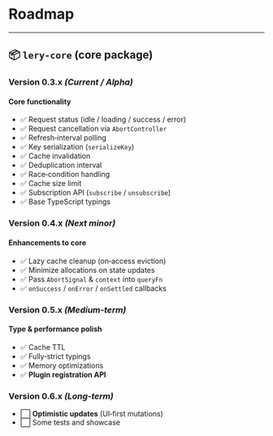 # Roadmap

---

## 📦 `lery-core` (core package)

### Version **0.3.x** _(Current / Alpha)_

#### Core functionality

- ✅ Request status (idle / loading / success / error)
- ✅ Request cancellation via `AbortController`
- ✅ Refresh‑interval polling
- ✅ Key serialization (`serializeKey`)
- ✅ Cache invalidation
- ✅ Deduplication interval
- ✅ Race‑condition handling
- ✅ Cache size limit
- ✅ Subscription API (`subscribe` / `unsubscribe`)
- ✅ Base TypeScript typings

### Version **0.4.x** _(Next minor)_

#### Enhancements to core

- ✅ Lazy cache cleanup (on‑access eviction)
- ✅ Minimize allocations on state updates
- ✅ Pass `AbortSignal` & `context` into `queryFn`
- ✅ `onSuccess` / `onError` / `onSettled` callbacks

### Version **0.5.x** _(Medium‑term)_

#### Type & performance polish

- ✅ Cache TTL
- ✅ Fully‑strict typings
- ✅ Memory optimizations
- ✅ **Plugin registration API**

### Version **0.6.x** _(Long‑term)_

- ⬜ **Optimistic updates** (UI‑first mutations)
- ⬜ Some tests and showcase
